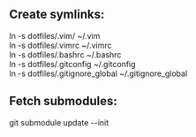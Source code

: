 ## Create symlinks:

ln -s dotfiles/.vim/ ~/.vim    
ln -s dotfiles/.vimrc ~/.vimrc    
ln -s dotfiles/.bashrc ~/.bashrc    
ln -s dotfiles/.gitconfig ~/.gitconfig    
ln -s dotfiles/.gitignore_global ~/.gitignore_global

## Fetch submodules:

git submodule update --init
